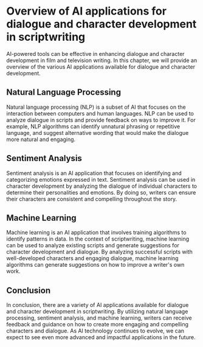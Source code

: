 Overview of AI applications for dialogue and character development in scriptwriting
======================================================================================================================================================

AI-powered tools can be effective in enhancing dialogue and character development in film and television writing. In this chapter, we will provide an overview of the various AI applications available for dialogue and character development.

Natural Language Processing
---------------------------

Natural language processing (NLP) is a subset of AI that focuses on the interaction between computers and human languages. NLP can be used to analyze dialogue in scripts and provide feedback on ways to improve it. For example, NLP algorithms can identify unnatural phrasing or repetitive language, and suggest alternative wording that would make the dialogue more natural and engaging.

Sentiment Analysis
------------------

Sentiment analysis is an AI application that focuses on identifying and categorizing emotions expressed in text. Sentiment analysis can be used in character development by analyzing the dialogue of individual characters to determine their personalities and emotions. By doing so, writers can ensure their characters are consistent and compelling throughout the story.

Machine Learning
----------------

Machine learning is an AI application that involves training algorithms to identify patterns in data. In the context of scriptwriting, machine learning can be used to analyze existing scripts and generate suggestions for character development and dialogue. By analyzing successful scripts with well-developed characters and engaging dialogue, machine learning algorithms can generate suggestions on how to improve a writer's own work.

Conclusion
----------

In conclusion, there are a variety of AI applications available for dialogue and character development in scriptwriting. By utilizing natural language processing, sentiment analysis, and machine learning, writers can receive feedback and guidance on how to create more engaging and compelling characters and dialogue. As AI technology continues to evolve, we can expect to see even more advanced and impactful applications in the future.
